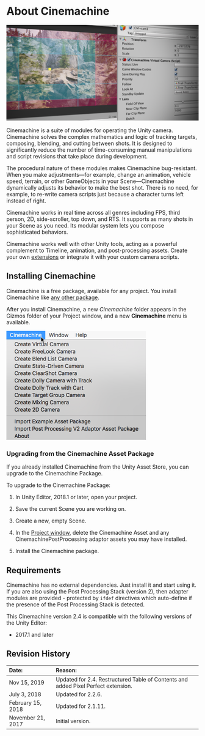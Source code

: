 # About Cinemachine

![Unity Cinemachine](images/CinemachineSplash.png)

Cinemachine is a suite of modules for operating the Unity camera. Cinemachine solves the complex mathematics and logic of tracking targets, composing, blending, and cutting between shots. It is designed to significantly reduce the number of time-consuming manual manipulations and script revisions that take place during development.

The procedural nature of these modules makes Cinemachine bug-resistant. When you make adjustments—for example, change an animation, vehicle speed, terrain, or other GameObjects in your Scene—Cinemachine dynamically adjusts its behavior to make the best shot. There is no need, for example, to re-write camera scripts just because a character turns left instead of right.

Cinemachine works in real time across all genres including FPS, third person, 2D, side-scroller, top down, and RTS. It supports as many shots in your Scene as you need. Its modular system lets you compose sophisticated behaviors.

Cinemachine works well with other Unity tools, acting as a powerful complement to Timeline, animation, and post-processing assets.  Create your own [extensions](CinemachineVirtualCameraExtensions.html) or integrate it with your custom camera scripts.

## Installing Cinemachine

Cinemachine is a free package, available for any project. You install Cinemachine like [any other package](https://docs.unity3d.com/Packages/com.unity.package-manager-ui@latest/index.html).

After you install Cinemachine, a new *Cinemachine* folder appears in the Gizmos folder of your Project window, and a new __Cinemachine__ menu is available.

![Cinemachine menu in the Unity Editor](images/CinemachineMenu.png)

### Upgrading from the Cinemachine Asset Package

If you already installed Cinemachine from the Unity Asset Store, you can upgrade to the Cinemachine Package.

To upgrade to the Cinemachine Package:

1. In Unity Editor, 2018.1 or later, open your project.

2. Save the current Scene you are working on.

3. Create a new, empty Scene.

4. In the [Project window](https://docs.unity3d.com/Manual/ProjectView.html), delete the Cinemachine Asset and any CinemachinePostProcessing adaptor assets you may have installed.

5. Install the Cinemachine package.

## Requirements

Cinemachine has no external dependencies. Just install it and start using it. If you are also using the Post Processing Stack (version 2), then adapter modules are provided - protected by `ifdef` directives which auto-define if the presence of the Post Processing Stack is detected.

This Cinemachine version 2.4 is compatible with the following versions of the Unity Editor:

* 2017.1 and later

## Revision History

| **Date:** | **Reason:** |
|:---|:---|
| Nov 15, 2019 | Updated for 2.4. Restructured Table of Contents and added Pixel Perfect extension. |
| July 3, 2018 | Updated for 2.2.6. |
| February 15, 2018 | Updated for 2.1.11. |
| November 21, 2017 | Initial version. |
